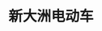 ---
title: "新大洲电动车"
brand: "新大洲"
thumb: "/images/work-xindazhou.jpg"
images:
  - "/images/work-xindazhou.jpg"
---